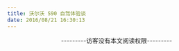 ```yaml
---
title: 沃尔沃 S90 自驾体验谈
date: 2016/08/21 16:30:13
---
```


<p style="text-align:center";>---------访客没有本文阅读权限---------</p>